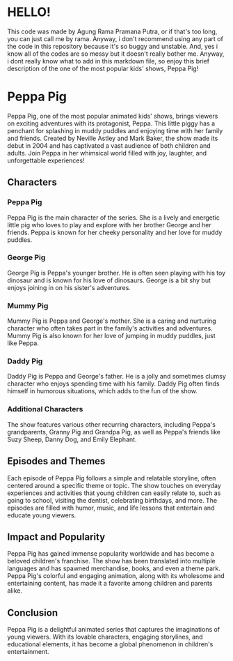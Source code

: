 # HELLO!

This code was made by Agung Rama Pramana Putra, or if that's too long, you can just call me by rama. Anyway, i don't recommend using any part of the code in this repository because it's so buggy and unstable. And, yes i know all of the codes are so messy but it doesn't really bother me. Anyway, i dont really know what to add in this markdown file, so enjoy this brief description of the one of the most popular kids' shows, Peppa Pig!

# Peppa Pig

Peppa Pig, one of the most popular animated kids' shows, brings viewers on exciting adventures with its protagonist, Peppa. This little piggy has a penchant for splashing in muddy puddles and enjoying time with her family and friends. Created by Neville Astley and Mark Baker, the show made its debut in 2004 and has captivated a vast audience of both children and adults. Join Peppa in her whimsical world filled with joy, laughter, and unforgettable experiences!


## Characters

### Peppa Pig

Peppa Pig is the main character of the series. She is a lively and energetic little pig who loves to play and explore with her brother George and her friends. Peppa is known for her cheeky personality and her love for muddy puddles.

### George Pig

George Pig is Peppa's younger brother. He is often seen playing with his toy dinosaur and is known for his love of dinosaurs. George is a bit shy but enjoys joining in on his sister's adventures.

### Mummy Pig

Mummy Pig is Peppa and George's mother. She is a caring and nurturing character who often takes part in the family's activities and adventures. Mummy Pig is also known for her love of jumping in muddy puddles, just like Peppa.

### Daddy Pig

Daddy Pig is Peppa and George's father. He is a jolly and sometimes clumsy character who enjoys spending time with his family. Daddy Pig often finds himself in humorous situations, which adds to the fun of the show.

### Additional Characters

The show features various other recurring characters, including Peppa's grandparents, Granny Pig and Grandpa Pig, as well as Peppa's friends like Suzy Sheep, Danny Dog, and Emily Elephant.

## Episodes and Themes

Each episode of Peppa Pig follows a simple and relatable storyline, often centered around a specific theme or topic. The show touches on everyday experiences and activities that young children can easily relate to, such as going to school, visiting the dentist, celebrating birthdays, and more. The episodes are filled with humor, music, and life lessons that entertain and educate young viewers.

## Impact and Popularity

Peppa Pig has gained immense popularity worldwide and has become a beloved children's franchise. The show has been translated into multiple languages and has spawned merchandise, books, and even a theme park. Peppa Pig's colorful and engaging animation, along with its wholesome and entertaining content, has made it a favorite among children and parents alike.

## Conclusion

Peppa Pig is a delightful animated series that captures the imaginations of young viewers. With its lovable characters, engaging storylines, and educational elements, it has become a global phenomenon in children's entertainment. 

